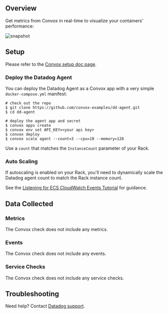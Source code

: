 ## Overview

Get metrics from Convox in real-time to visualize your containers' performance:

![snapshot][1]

## Setup

Please refer to the [Convox setup doc page][2].

### Deploy the Datadog Agent

You can deploy the Datadog Agent as a Convox app with a very simple `docker-compose.yml` manifest:

```
# check out the repo
$ git clone https://github.com/convox-examples/dd-agent.git
$ cd dd-agent

# deploy the agent app and secret
$ convox apps create
$ convox env set API_KEY=<your api key>
$ convox deploy
$ convox scale agent --count=3 --cpu=10 --memory=128
```

Use a `count` that matches the `InstanceCount` parameter of your Rack.

### Auto Scaling

If autoscaling is enabled on your Rack, you'll need to dynamically scale the Datadog agent count to match the Rack instance count.

See the [Listening for ECS CloudWatch Events Tutorial][3] for guidance.

## Data Collected
### Metrics
The Convox check does not include any metrics.

### Events
The Convox check does not include any events.

### Service Checks
The Convox check does not include any service checks.

## Troubleshooting
Need help? Contact [Datadog support][4].

[1]: https://raw.githubusercontent.com/DataDog/integrations-extras/master/convox/images/snapshot.png
[2]: https://docs.convox.com/external-services/datadog
[3]: http://docs.aws.amazon.com/AmazonECS/latest/developerguide/ecs_cwet.html
[4]: http://docs.datadoghq.com/help/
